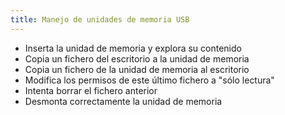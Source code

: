 ```yaml
---
title: Manejo de unidades de memoria USB
---
```


* Inserta la unidad de memoria y explora su contenido
* Copia un fichero del escritorio a la unidad de memoria
* Copia un fichero de la unidad de memoria al escritorio
* Modifica los permisos de este último fichero a "sólo lectura"
* Intenta borrar el fichero anterior
* Desmonta correctamente la unidad de memoria
